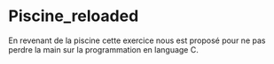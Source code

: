 # Piscine_reloaded
En revenant de la piscine cette exercice nous est proposé pour ne pas perdre la main sur la programmation en language C.
